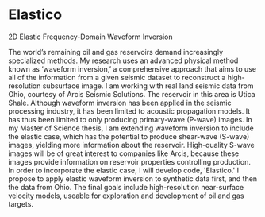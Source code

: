 # Elastico
2D Elastic Frequency-Domain Waveform Inversion

The world’s remaining oil and gas reservoirs demand increasingly specialized methods. My research uses an advanced physical method known as ‘waveform inversion,’ a comprehensive approach that aims to use all of the information from a given seismic dataset to reconstruct a high-resolution subsurface image. I am working with real land seismic data from Ohio, courtesy of Arcis Seismic Solutions. The reservoir in this area is Utica Shale. Although waveform inversion has been applied in the seismic processing industry, it has been limited to acoustic propagation models. It has thus been limited to only producing primary-wave (P-wave) images. In my Master of Science thesis, I am extending waveform inversion to include the elastic case, which has the potential to produce shear-wave (S-wave) images, yielding more information about the reservoir. High-quality S-wave images will be of great interest to companies like Arcis, because these images provide information on reservoir properties controlling production. In order to incorporate the elastic case, I will develop code, 'Elastico.' I propose to apply elastic waveform inversion to synthetic data first, and then the data from Ohio. The final goals include high-resolution near-surface velocity models, useable for exploration and development of oil and gas targets.  
